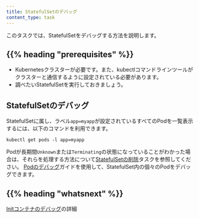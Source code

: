 ```yaml
---
title: StatefulSetのデバッグ
content_type: task
---
```


<!-- overview -->

このタスクでは、StatefulSetをデバッグする方法を説明します。



## {{% heading "prerequisites" %}}


* Kubernetesクラスターが必要です。また、kubectlコマンドラインツールがクラスターと通信するように設定されている必要があります。
* 調べたいStatefulSetを実行しておきましょう。



<!-- steps -->

## StatefulSetのデバッグ

StatefulSetに属し、ラベル`app=myapp`が設定されているすべてのPodを一覧表示するには、以下のコマンドを利用できます。

```shell
kubectl get pods -l app=myapp
```

Podが長期間`Unknown`または`Terminating`の状態になっていることがわかった場合は、それらを処理する方法について[StatefulSetの削除](/ja/docs/tasks/run-application/delete-stateful-set/)タスクを参照してください。
[Podのデバッグ](/ja/docs/tasks/debug-application-cluster/debug-pod-replication-controller/)ガイドを使用して、StatefulSet内の個々のPodをデバッグできます。



## {{% heading "whatsnext" %}}


[Initコンテナのデバッグ](/ja/docs/tasks/debug-application-cluster/debug-init-containers/)の詳細



